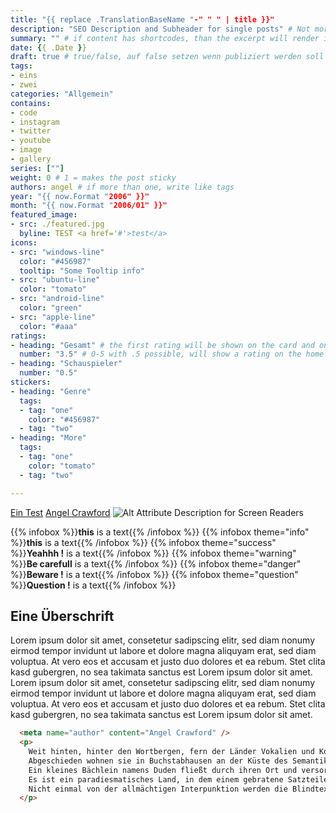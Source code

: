```yaml
---
title: "{{ replace .TranslationBaseName "-" " " | title }}"
description: "SEO Description and Subheader for single posts" # Not more than 160 characters!
summary: "" # if content has shortcodes, than the excerpt will render it. USE <!--start-summary--> comment in content or summary here instead
date: {{ .Date }}
draft: true # true/false, auf false setzen wenn publiziert werden soll
tags:
- eins
- zwei
categories: "Allgemein"
contains:
- code
- instagram
- twitter
- youtube
- image
- gallery
series: [""]
weight: 0 # 1 = makes the post sticky
authors: angel # if more than one, write like tags
year: "{{ now.Format "2006" }}"
month: "{{ now.Format "2006/01" }}"
featured_image:
- src: ./featured.jpg
  byline: TEST <a href='#'>test</a>
icons:
- src: "windows-line"
  color: "#456987"
  tooltip: "Some Tooltip info"
- src: "ubuntu-line"
  color: "tomato"
- src: "android-line"
  color: "green"
- src: "apple-line"
  color: "#aaa"
ratings:
- heading: "Gesamt" # the first rating will be shown on the card and on the sidebar of the single page
  number: "3.5" # 0-5 with .5 possible, will show a rating on the home page
- heading: "Schauspieler"
  number: "0.5"
stickers:
- heading: "Genre"
  tags:
  - tag: "one"
    color: "#456987"
  - tag: "two"
- heading: "More"
  tags:
  - tag: "one"
    color: "tomato"
  - tag: "two"

---
```


<!-- Konsole: hugo new --kind article-bundle articles/my-post -->

[Ein Test](/articles/2020/02/test-123/ "Link Title")
[Angel Crawford](https://angel-crawford.de/ "Profil von Angel Crawford")
![Alt Attribute Description for Screen Readers](image-in-same-folder.jpg "Title and Image Descirption, shown on the frontpage <a href='#'>Testlink</a>")

{{% infobox %}}**this** is a text{{% /infobox %}}
{{% infobox theme="info" %}}**this** is a text{{% /infobox %}}
{{% infobox theme="success" %}}**Yeahhh !** is a text{{% /infobox %}}
{{% infobox theme="warning" %}}**Be carefull** is a text{{% /infobox %}}
{{% infobox theme="danger" %}}**Beware !** is a text{{% /infobox %}}
{{% infobox theme="question" %}}**Question !** is a text{{% /infobox %}}

<!--start-summary-->
## Eine Überschrift
Lorem ipsum dolor sit amet, consetetur sadipscing elitr, sed diam nonumy eirmod tempor invidunt ut labore et dolore magna aliquyam erat, sed diam voluptua. At vero eos et accusam et justo duo dolores et ea rebum. Stet clita kasd gubergren, no sea takimata sanctus est Lorem ipsum dolor sit amet. Lorem ipsum dolor sit amet, consetetur sadipscing elitr, sed diam nonumy eirmod tempor invidunt ut labore et dolore magna aliquyam erat, sed diam voluptua. At vero eos et accusam et justo duo dolores et ea rebum. Stet clita kasd gubergren, no sea takimata sanctus est Lorem ipsum dolor sit amet.

<!-- linenos=table         => show numbers in code block -->
<!-- hl_lines=[1,"3-5", 8] => highlight row 1, 3 to 5 and 8 -->
<!-- linenostart=3         => start numbers from row number 3 -->

```html {linenos=table,hl_lines=[1,"3-5", 8],linenostart=3}
  <meta name="author" content="Angel Crawford" />
  <p>
    Weit hinten, hinter den Wortbergen, fern der Länder Vokalien und Konsonantien leben die Blindtexte.<br />
    Abgeschieden wohnen sie in Buchstabhausen an der Küste des Semantik, eines großen Sprachozeans.<br />
    Ein kleines Bächlein namens Duden fließt durch ihren Ort und versorgt sie mit den nötigen Regelialien.<br />
    Es ist ein paradiesmatisches Land, in dem einem gebratene Satzteile in den Mund fliegen.<br />
    Nicht einmal von der allmächtigen Interpunktion werden die Blindtexte beherrscht<br />
  </p>
```